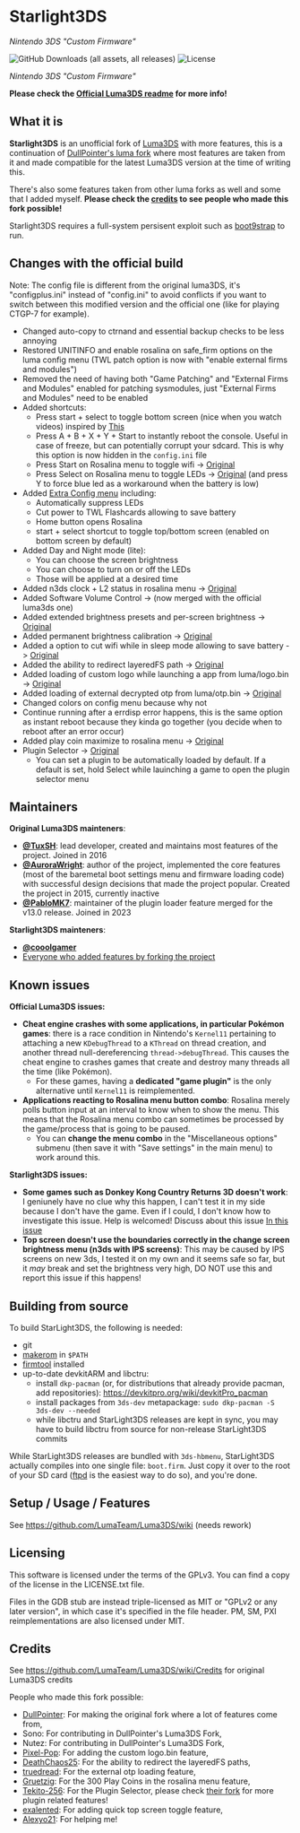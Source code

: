 # Starlight3DS
*Nintendo 3DS "Custom Firmware"*

![GitHub Downloads (all assets, all releases)](https://img.shields.io/github/downloads/cooolgamorg/Starlight3DS/total)
![License](https://img.shields.io/badge/License-GPLv3-blue.svg)

*Nintendo 3DS "Custom Firmware"*

**Please check the [Official Luma3DS readme](https://github.com/LumaTeam/Luma3DS) for more info!**

## What it is
**Starlight3DS** is an unofficial fork of [Luma3DS](https://github.com/LumaTeam/Luma3DS) with more features, this is a continuation of [DullPointer's luma fork](https://github.com/DullPointer/Luma3DS) where most features are taken from it and made compatible for the latest Luma3DS version at the time of writing this.

There's also some features taken from other luma forks as well and some that I added myself. **Please check the [credits](https://github.com/cooolgamorg/Starlight3DS?tab=readme-ov-file#credits) to see people who made this fork possible!**

Starlight3DS requires a full-system persisent exploit such as [boot9strap](https://github.com/SciresM/boot9strap) to run.

## Changes with the official build
Note: The config file is different from the original luma3DS, it's "configplus.ini" instead of "config.ini" to avoid conflicts if you want to switch between this modified version and the official one (like for playing CTGP-7 for example).

- Changed auto-copy to ctrnand and essential backup checks to be less annoying
- Restored UNITINFO and enable rosalina on safe_firm options on the luma config menu (TWL patch option is now with "enable external firms and modules")
- Removed the need of having both "Game Patching" and "External Firms and Modules" enabled for patching sysmodules, just "External Firms and Modules" need to be enabled
- Added shortcuts:
  - Press start + select to toggle bottom screen (nice when you watch videos) inspired by [This](https://github.com/DullPointer/Luma3DS/commit/9fea831656446cbaa2b5b4f6364407bb1b35dee7)
  - Press A + B + X + Y + Start to instantly reboot the console. Useful in case of freeze, but can potentially corrupt your sdcard. This is why this option is now hidden in the `config.ini` file
  - Press Start on Rosalina menu to toggle wifi -> [Original](https://github.com/DullPointer/Luma3DS/commit/c1a20558bed3d792d54069719a898006af20ba85)
  - Press Select on Rosalina menu to toggle LEDs -> [Original](https://github.com/DullPointer/Luma3DS/commit/fa70d374c00e39dee8b9ef54f60deb1da35a0c51) (and press Y to force blue led as a workaround when the battery is low)
- Added [Extra Config menu](https://github.com/DullPointer/Luma3DS/commit/174ed486ab59bd249488c9035682fa7d058d1e80) including:
  - Automatically suppress LEDs
  - Cut power to TWL Flashcards allowing to save battery
  - Home button opens Rosalina
  - start + select shortcut to toggle top/bottom screen (enabled on bottom screen by default)
- Added Day and Night mode (lite):
  - You can choose the screen brightness
  - You can choose to turn on or off the LEDs
  - Those will be applied at a desired time
- Added n3ds clock + L2 status in rosalina menu -> [Original](https://github.com/DullPointer/Luma3DS/commit/2dbfa8b5c9b719b7f3056691f54332f42da6de8d)
- Added Software Volume Control -> (now merged with the official luma3ds one)
- Added extended brightness presets and per-screen brightness -> [Original](https://github.com/DullPointer/Luma3DS/commit/83e8d471a377bc6960fae00d6694f5fe86dcca42)
- Added permanent brightness calibration -> [Original](https://github.com/DullPointer/Luma3DS/commit/0e67a667077f601680f74ddc10ef88a799a5a7ad)
- Added a option to cut wifi while in sleep mode allowing to save battery -> [Original](https://github.com/DullPointer/Luma3DS/commit/174ed486ab59bd249488c9035682fa7d058d1e80)
- Added the ability to redirect layeredFS path -> [Original](https://github.com/DeathChaos25/Luma3DS/commit/8f68d0a19d2ed80fb41bbe8499cb2b7b027e8a8c)
- Added loading of custom logo while launching a app from luma/logo.bin -> [Original](https://github.com/Pixel-Pop/Luma3DS/commit/d225d9fa507dcccce3a6c86d0a38f7998f39b7a2)
- Added loading of external decrypted otp from luma/otp.bin -> [Original](https://github.com/truedread/Luma3DS/commit/aa395a5910113b991e6ad7edc3415152be9bbb03#diff-ef6e6ba78a0250ac4b86068018f17d423fe816bb00fb3b550725f1cb6f983d29)
- Changed colors on config menu because why not
- Continue running after a errdisp error happens, this is the same option as instant reboot because they kinda go together (you decide when to reboot after an error occur)
- Added play coin maximize to rosalina menu -> [Original](https://github.com/Gruetzig/Luma3DS/commit/1e329b55dade61ba74a0bb1cc6e59d2504d0bde1)
- Plugin Selector -> [Original](https://github.com/Tekito-256/Luma3DS)
  - You can set a plugin to be automatically loaded by default. If a default is set, hold Select while lauinching a game to open the plugin selector menu

## Maintainers
**Original Luma3DS mainteners**:

* **[@TuxSH](https://github.com/TuxSH)**: lead developer, created and maintains most features of the project. Joined in 2016
* **[@AuroraWright](https://github.com/AuroraWright)**: author of the project, implemented the core features (most of the baremetal boot settings menu and firmware loading code) with successful design decisions that made the project popular. Created the project in 2015, currently inactive
* **[@PabloMK7](https://github.com/PabloMK7)**: maintainer of the plugin loader feature merged for the v13.0 release. Joined in 2023

**Starlight3DS mainteners**:

* **[@cooolgamer](https://github.com/cooolgamer)**
* [Everyone who added features by forking the project](#credits)

## Known issues

**Official Luma3DS issues:**

* **Cheat engine crashes with some applications, in particular Pokémon games**: there is a race condition in Nintendo's `Kernel11` pertaining to attaching a new `KDebugThread` to a `KThread` on thread creation, and another thread null-dereferencing `thread->debugThread`. This causes the cheat engine to crashes games that create and destroy many threads all the time (like Pokémon).
    * For these games, having a **dedicated "game plugin"** is the only alternative until `Kernel11` is reimplemented.
* **Applications reacting to Rosalina menu button combo**: Rosalina merely polls button input at an interval to know when to show the menu. This means that the Rosalina menu combo can sometimes be processed by the game/process that is going to be paused.
    * You can **change the menu combo** in the "Miscellaneous options" submenu (then save it with "Save settings" in the main menu) to work around this.

**Starlight3DS issues:**

* **Some games such as Donkey Kong Country Returns 3D doesn't work**: I geniunely have no clue why this happen, I can't test it in my side because I don't have the game. Even if I could, I don't know how to investigate this issue. Help is welcomed! Discuss about this issue [In this issue](https://github.com/cooolgamorg/Starlight3DS/issues/17)
* **Top screen doesn't use the boundaries correctly in the change screen brightness menu (n3ds with IPS screens)**: This may be caused by IPS screens on new 3ds, I tested it on my own and it seems safe so far, but it *may* break and set the brightness very high, DO NOT use this and report this issue if this happens!

## Building from source

To build StarLight3DS, the following is needed:
* git
* [makerom](https://github.com/jakcron/Project_CTR) in `$PATH`
* [firmtool](https://github.com/TuxSH/firmtool) installed
* up-to-date devkitARM and libctru:
    * install `dkp-pacman` (or, for distributions that already provide pacman, add repositories): https://devkitpro.org/wiki/devkitPro_pacman
    * install packages from `3ds-dev` metapackage: `sudo dkp-pacman -S 3ds-dev --needed`
    * while libctru and StarLight3DS releases are kept in sync, you may have to build libctru from source for non-release StarLight3DS commits

While StarLight3DS releases are bundled with `3ds-hbmenu`, StarLight3DS actually compiles into one single file: `boot.firm`. Just copy it over to the root of your SD card ([ftpd](https://github.com/mtheall/ftpd) is the easiest way to do so), and you're done.

## Setup / Usage / Features
See https://github.com/LumaTeam/Luma3DS/wiki (needs rework)

## Licensing
This software is licensed under the terms of the GPLv3. You can find a copy of the license in the LICENSE.txt file.

Files in the GDB stub are instead triple-licensed as MIT or "GPLv2 or any later version", in which case it's specified in the file header. PM, SM, PXI reimplementations are also licensed under MIT.

## Credits
See https://github.com/LumaTeam/Luma3DS/wiki/Credits for original Luma3DS credits

People who made this fork possible:
- [DullPointer](https://github.com/DullPointer): For making the original fork where a lot of features come from,
- Sono: For contributing in DullPointer's Luma3DS Fork,
- Nutez: For contributing in DullPointer's Luma3DS Fork,
- [Pixel-Pop](https://github.com/Pixel-Pop): For adding the custom logo.bin feature,
- [DeathChaos25](https://github.com/DeathChaos25): For the ability to redirect the layeredFS paths,
- [truedread](https://github.com/truedread): For the external otp loading feature,
- [Gruetzig](https://github.com/Gruetzig): For the 300 Play Coins in the rosalina menu feature,
- [Tekito-256](https://github.com/Tekito-256): For the Plugin Selector, please check [their fork](https://github.com/Tekito-256/Luma3DS) for more plugin related features!
- [exalented](https://github.com/exalented): For adding quick top screen toggle feature,
- [Alexyo21](https://github.com/Alexyo21): For helping me!
